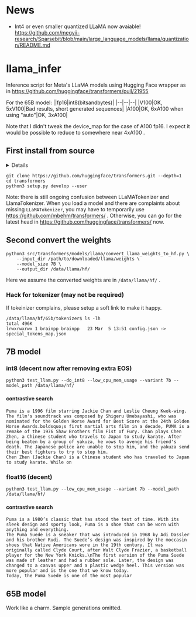 # News
* Int4 or even smaller quantized LLaMA now avaiable! https://github.com/megvii-research/Sparsebit/blob/main/large_language_models/llama/quantization/README.md

# llama_infer
Inference script for Meta's LLaMA models using Hugging Face wrapper as in https://github.com/huggingface/transformers/pull/21955

For the 65B model:
||fp16|int8(bitsandbytes)|
|--|--|--|
|V100|OK, 5xV100|Bad results, short generated sequences|
|A100|OK, 6xA100 when using "auto"|OK, 3xA100|

Note that I didn't tweak the device_map for the case of A100 fp16. I expect it would be possible to reduce to somewhere near 4xA100 .

## First install from source

<details>

```
git clone https://github.com/zphang/transformers.git --branch llama_push --depth=1
cd transformers
python3 setup.py develop --user
```
</details>


```
git clone https://github.com/huggingface/transformers.git --depth=1
cd transformers
python3 setup.py develop --user
```

Note: there is still ongoing confusion between LLaMATokenizer and LlamaTokenizer. When you load a model and there are complaints about missing `LLaMATokenizer`, you may have to temporarily use https://github.com/mbehm/transformers/ . Otherwise, you can go for the latest head in https://github.com/huggingface/transformers/ now.

## Second convert the weights
```
python3 src/transformers/models/llama/convert_llama_weights_to_hf.py \
    --input_dir /path/to/downloaded/llama/weights \
    --model_size 7B \
    --output_dir /data/llama/hf/
```

Here we assume the converted weights are in `/data/llama/hf/` .

### Hack for tokenizer (may not be required)
If tokeinizer complains, please setup a soft link to make it happy.
```
/data/llama/hf/65b/tokenizer$ ls -lh
total 496K
lrwxrwxrwx 1 brainpp brainpp   23 Mar  5 13:51 config.json -> special_tokens_map.json
```

## 7B model

### int8 (decent now after removing extra EOS)
```python3 test_llam.py --do_int8 --low_cpu_mem_usage --variant 7b --model_path /data/llama/hf/```

#### contrastive search
```
Puma is a 1996 film starring Jackie Chan and Leslie Cheung Kwok-wing.
The film's soundtrack was composed by Shigeru Umebayashi, who was nominated for the Golden Horse Award for Best Score at the 24th Golden Horse Awards.boldsquo;s first martial arts film in a decade, PUMA is a remake of the 1976 Shaw Brothers film Fist of Fury. Chan plays Chen Zhen, a Chinese student who travels to Japan to study karate. After being beaten by a group of yakuza, he vows to avenge his friend's death. The Japanese police are unable to stop him, and the yakuza send their best fighters to try to stop him.
Chen Zhen (Jackie Chan) is a Chinese student who has traveled to Japan to study karate. While on
```


### float16 (decent)
```python3 test_llam.py --low_cpu_mem_usage --variant 7b --model_path /data/llama/hf/```

#### contrastive search
```
Puma is a 1980’s classic that has stood the test of time. With its sleek design and sporty look, Puma is a shoe that can be worn with anything and everything.
The Puma Suede is a sneaker that was introduced in 1968 by Adi Dassler and his brother Rudi. The Suede’s design was inspired by the moccasin shoes that Native Americans wore in the 19th century. It was originally called Clyde Court, after Walt Clyde Frazier, a basketball player for the New York Knicks.\nThe first version of the Puma Suede was made of leather and had a rubber sole. Later, the design was changed to a canvas upper and a plastic wedge heel. This version was more popular and is the one that we know today.
Today, the Puma Suede is one of the most popular
```

## 65B model
Work like a charm. Sample generations omitted.
